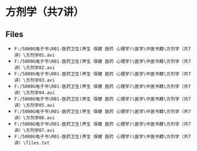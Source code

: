 # 方剂学（共7讲）

## Files

- `F:/5000G电子书\R01-医药卫生(养生 保健 医药 心理学)\医学\中医书籍\方剂学（共7讲）\方剂学01.avi`
- `F:/5000G电子书\R01-医药卫生(养生 保健 医药 心理学)\医学\中医书籍\方剂学（共7讲）\方剂学02.avi`
- `F:/5000G电子书\R01-医药卫生(养生 保健 医药 心理学)\医学\中医书籍\方剂学（共7讲）\方剂学03.avi`
- `F:/5000G电子书\R01-医药卫生(养生 保健 医药 心理学)\医学\中医书籍\方剂学（共7讲）\方剂学04.avi`
- `F:/5000G电子书\R01-医药卫生(养生 保健 医药 心理学)\医学\中医书籍\方剂学（共7讲）\方剂学05.avi`
- `F:/5000G电子书\R01-医药卫生(养生 保健 医药 心理学)\医学\中医书籍\方剂学（共7讲）\方剂学06.avi`
- `F:/5000G电子书\R01-医药卫生(养生 保健 医药 心理学)\医学\中医书籍\方剂学（共7讲）\方剂学07.avi`
- `F:/5000G电子书\R01-医药卫生(养生 保健 医药 心理学)\医学\中医书籍\方剂学（共7讲）\files.txt`
